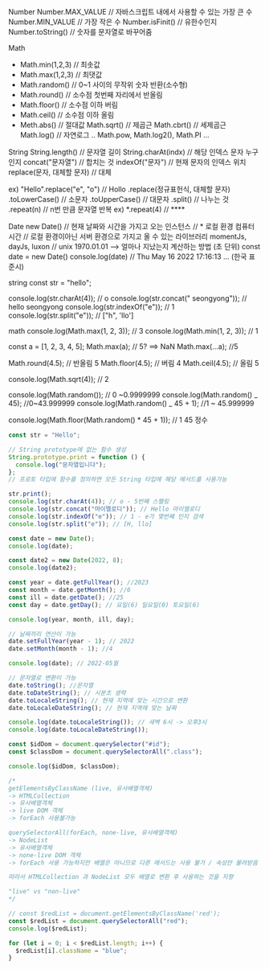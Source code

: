 Number
Number.MAX_VALUE // 자바스크립트 내에서 사용할 수 있는 가장 큰 수
Number.MIN_VALUE // 가장 작은 수
Number.isFinit() // 유한수인지
Number.toString() // 숫자를 문자열로 바꾸어줌

Math

- Math.min(1,2,3) // 최솟값
- Math.max(1,2,3) // 최댓값
- Math.random() // 0~1 사이의 무작위 숫자 반환(소수형)
- Math.round() // 소수점 첫번째 자리에서 반올림
- Math.floor() // 소수점 이하 버림
- Math.ceil() // 소수점 이하 올림
- Meth.abs() // 절대값
  Math.sqrt() // 제곱근
  Math.cbrt() // 세제곱근
  Math.log() // 자연로그
  ..
  Math.pow, Math.log2(), Math.PI ...

String
String.length() // 문자열 길이
String.charAt(indx) // 해당 인덱스 문자 누구인지
concat("문자열") // 합치는 것
indexOf("문자") // 현재 문자의 인덱스 위치
replace(문자, 대체할 문자) // 대체

ex) "Hello".replace("e", "o") // Hollo
.replace(정규표헌식, 대체할 문자)
.toLowerCase() // 소문자
.toUpperCase() // 대문자
.split() // 나누는 것
.repeat(n) // n번 만큼 문자열 반복
ex) \*.repeat(4) // \*\*\*\*

Date
new Date()
// 현재 날짜와 시간을 가지고 오는 인스턴스
// \* 로컬 환경 컴퓨터 시간
// 로컬 환경이아닌 서버 환경으로 가지고 올 수 있는 라이브러리 momentJs, dayJs, luxon
// unix 1970.01.01 --> 얼마나 지났는지 계산하는 방법 (초 단위)
const date = new Date()
console.log(date) // Thu May 16 2022 17:16:13 ... (한국 표준시)

string
const str = "hello";

console.log(str.charAt(4)); // o
console.log(str.concat(" seongyong")); // hello seongyong
console.log(str.indexOf("e")); // 1
console.log(str.split("e")); // ["h", 'llo']

math
console.log(Math.max(1, 2, 3)); // 3
console.log(Math.min(1, 2, 3)); // 1

const a = [1, 2, 3, 4, 5];
Math.max(a); // 5? ==> NaN
Math.max(...a); //5

Math.round(4.5); // 반올림 5
Math.floor(4.5); // 버림 4
Math.ceil(4.5); // 올림 5

console.log(Math.sqrt(4)); // 2

console.log(Math.random()); // 0 ~0.9999999
console.log(Math.random() _ 45); //0~43.999999
console.log(Math.random() _ 45 + 1); //1 ~ 45.999999

console.log(Math.floor(Math.random() \* 45 + 1)); // 1 45 정수

```jsx
const str = "Hello";

// String prototype에 없는 함수 생성
String.prototype.print = function () {
  console.log("문자열입니다");
};
// 프로토 타입에 함수를 정의하면 모든 String 타입에 해당 메서드를 사용가능

str.print();
console.log(str.charAt(4)); // o - 5번째 스펠링
console.log(str.concat("마이멜로디")); // Hello 마이멜로디
console.log(str.indexOf("e")); // 1 - e가 몇번째 인지 검색
console.log(str.split("e")); // [H, llo]

const date = new Date();
console.log(date);

const date2 = new Date(2022, 8);
console.log(date2);

const year = date.getFullYear(); //2023
const month = date.getMonth(); //6
const ill = date.getDate(); //25
const day = date.getDay(); // 요일(6) 일요일(0) 토요일(6)

console.log(year, month, ill, day);

// 날짜끼리 연산이 가능
date.setFullYear(year - 1); // 2022
date.setMonth(month - 1); //4

console.log(date); // 2022-05월

// 문자열로 변환이 가능
date.toString(); //문자열
date.toDateString(); // 시분초 생략
date.toLocaleString(); // 현재 지역에 맞는 시간으로 변환
date.toLocaleDateString(); // 현재 지역에 맞는 날짜

console.log(date.toLocaleString()); // 새벽 6시 -> 오후3시
console.log(date.toLocaleDateString());
```

```jsx
const $idDom = document.querySelector("#id");
const $classDom = document.querySelectorAll(".class");

console.log($idDom, $classDom);

/*
getElementsByClassName (live, 유사배열객체)
-> HTMLCollection
-> 유사배열객체
-> live DOM 객체
-> forEach 사용불가능

querySelectorAll(forEach, none-live, 유사배열객체)
-> NodeList
-> 유사배열객체
-> none-live DOM 객체
-> forEach 사용 가능하지만 배열은 아니므로 다른 메서드는 사용 불가 / 속성만 물려받음

따라서 HTMLCollection 과 NodeList 모두 배열로 변환 후 사용하는 것을 지향

"live" vs "non-live"
*/

// const $redList = document.getElementsByClassName('red');
const $redList = document.querySelectorAll("red");
console.log($redList);

for (let i = 0; i < $redList.length; i++) {
  $redList[i].className = "blue";
}
```
